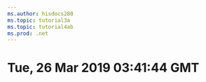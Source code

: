```yaml
---
ms.author: hisdocs280
ms.topic: tutorial3a
ms.topic: tutorial4ab
ms.prod: .net
---
```

# Tue, 26 Mar 2019 03:41:44 GMT

